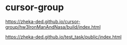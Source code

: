 # cursor-group

https://zheka-ded.github.io/cursor-group/hw3IronManAndNasa/build/index.html

https://zheka-ded.github.io/test_task/public/index.html
